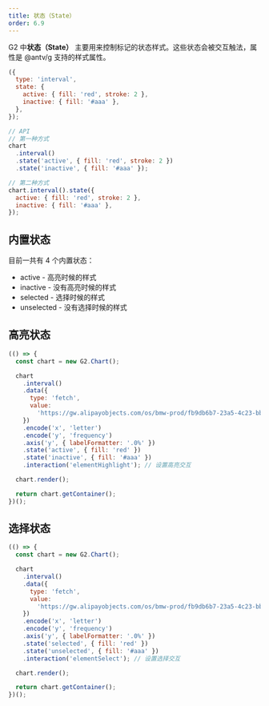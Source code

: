 ```yaml
---
title: 状态（State）
order: 6.9
---
```


G2 中**状态（State）** 主要用来控制标记的状态样式。这些状态会被交互触法，属性是 @antv/g 支持的样式属性。

```js
({
  type: 'interval',
  state: {
    active: { fill: 'red', stroke: 2 },
    inactive: { fill: '#aaa' },
  },
});
```

```js
// API
// 第一种方式
chart
  .interval()
  .state('active', { fill: 'red', stroke: 2 })
  .state('inactive', { fill: '#aaa' });

// 第二种方式
chart.interval().state({
  active: { fill: 'red', stroke: 2 },
  inactive: { fill: '#aaa' },
});
```

## 内置状态

目前一共有 4 个内置状态：

- active - 高亮时候的样式
- inactive - 没有高亮时候的样式
- selected - 选择时候的样式
- unselected - 没有选择时候的样式

## 高亮状态

```js | ob
(() => {
  const chart = new G2.Chart();

  chart
    .interval()
    .data({
      type: 'fetch',
      value:
        'https://gw.alipayobjects.com/os/bmw-prod/fb9db6b7-23a5-4c23-bbef-c54a55fee580.csv',
    })
    .encode('x', 'letter')
    .encode('y', 'frequency')
    .axis('y', { labelFormatter: '.0%' })
    .state('active', { fill: 'red' })
    .state('inactive', { fill: '#aaa' })
    .interaction('elementHighlight'); // 设置高亮交互

  chart.render();

  return chart.getContainer();
})();
```

## 选择状态

```js | ob
(() => {
  const chart = new G2.Chart();

  chart
    .interval()
    .data({
      type: 'fetch',
      value:
        'https://gw.alipayobjects.com/os/bmw-prod/fb9db6b7-23a5-4c23-bbef-c54a55fee580.csv',
    })
    .encode('x', 'letter')
    .encode('y', 'frequency')
    .axis('y', { labelFormatter: '.0%' })
    .state('selected', { fill: 'red' })
    .state('unselected', { fill: '#aaa' })
    .interaction('elementSelect'); // 设置选择交互

  chart.render();

  return chart.getContainer();
})();
```
